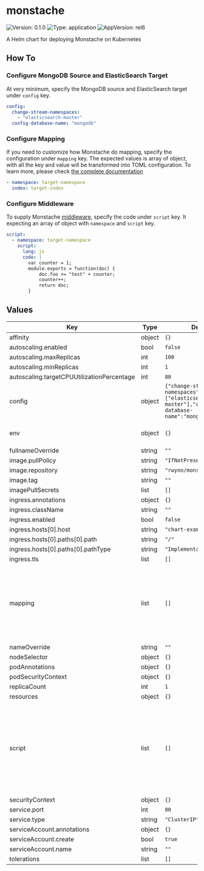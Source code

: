 # monstache

![Version: 0.1.0](https://img.shields.io/badge/Version-0.1.0-informational?style=flat-square) ![Type: application](https://img.shields.io/badge/Type-application-informational?style=flat-square) ![AppVersion: rel6](https://img.shields.io/badge/AppVersion-rel6-informational?style=flat-square)

A Helm chart for deploying Monstache on Kubernetes

## How To

### Configure MongoDB Source and ElasticSearch Target

At very minimum, specify the MongoDB source and ElasticSearch target under `config` key.

```yaml
config:
  change-stream-namespaces:
    - "elasticsearch-master"
  config-database-name: "mongodb"
```

### Configure Mapping

If you need to customize how Monstache do mapping, specify the configuration under `mapping` key. The expected values is array of object, with all the key and value will be transformed into TOML configuration. To learn more, please check [the complete documentation](https://rwynn.github.io/monstache-site/advanced/#index-mapping)
```yaml
- namespace: target-namespace
  index: target-index
```

### Configure Middleware

To supply Monstache [middleware](https://rwynn.github.io/monstache-site/advanced/#middleware), specify the code under `script` key. It expecting an array of object with `namespace` and `script` key.

```yaml
script:
  - namespace: target-namespace
    script:
      lang: js
      code: |
        var counter = 1;
        module.exports = function(doc) {
            doc.foo += "test" + counter;
            counter++;
            return doc;
        }
```

## Values

| Key | Type | Default | Description |
|-----|------|---------|-------------|
| affinity | object | `{}` |  |
| autoscaling.enabled | bool | `false` |  |
| autoscaling.maxReplicas | int | `100` |  |
| autoscaling.minReplicas | int | `1` |  |
| autoscaling.targetCPUUtilizationPercentage | int | `80` |  |
| config | object | `{"change-stream-namespaces":["elasticsearch-master"],"config-database-name":"mongodb"}` | Monstache related [global](https://rwynn.github.io/monstache-site/start/#usage) config |
| env | object | `{}` | Environment Variables to be injected |
| fullnameOverride | string | `""` |  |
| image.pullPolicy | string | `"IfNotPresent"` |  |
| image.repository | string | `"rwynn/monstache"` |  |
| image.tag | string | `""` |  |
| imagePullSecrets | list | `[]` |  |
| ingress.annotations | object | `{}` |  |
| ingress.className | string | `""` |  |
| ingress.enabled | bool | `false` |  |
| ingress.hosts[0].host | string | `"chart-example.local"` |  |
| ingress.hosts[0].paths[0].path | string | `"/"` |  |
| ingress.hosts[0].paths[0].pathType | string | `"ImplementationSpecific"` |  |
| ingress.tls | list | `[]` |  |
| mapping | list | `[]` | Monstache [mapping](https://rwynn.github.io/monstache-site/advanced/#index-mapping) configuration in form of array as follows ``` - namespace: target-namespace   index: target-index ``` |
| nameOverride | string | `""` |  |
| nodeSelector | object | `{}` |  |
| podAnnotations | object | `{}` |  |
| podSecurityContext | object | `{}` |  |
| replicaCount | int | `1` |  |
| resources | object | `{}` |  |
| script | list | `[]` | Monstache [scripts](https://rwynn.github.io/monstache-site/advanced/#middleware) configuration. in form of array with the following format ``` - namespace: target-namespace   script:     lang: js/go     code: |       multiline transform code ``` |
| securityContext | object | `{}` |  |
| service.port | int | `80` |  |
| service.type | string | `"ClusterIP"` |  |
| serviceAccount.annotations | object | `{}` |  |
| serviceAccount.create | bool | `true` |  |
| serviceAccount.name | string | `""` |  |
| tolerations | list | `[]` |  |